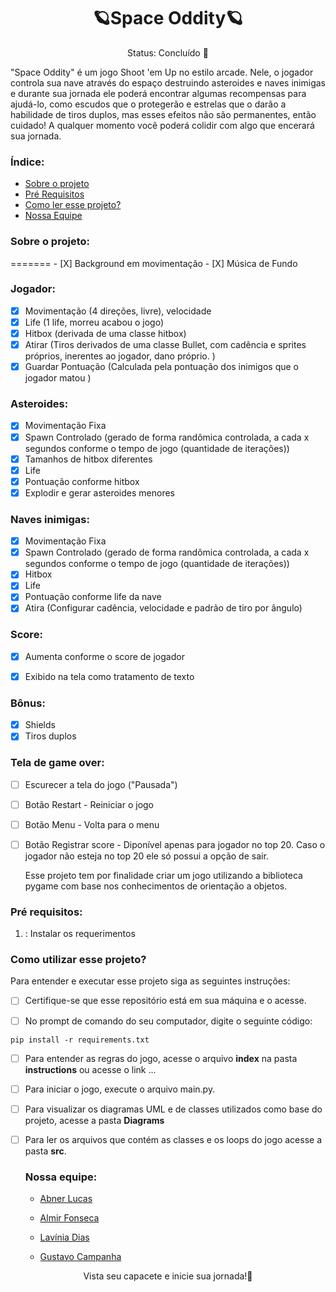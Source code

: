<h1 align="center" >🪐Space Oddity🪐</h1>
<p align="center">  Status: Concluído 🚀</p>

<p>"Space Oddity" é um jogo Shoot 'em Up no estilo arcade. Nele, o jogador controla sua nave através do espaço destruindo asteroides e naves inimigas e durante sua jornada ele poderá encontrar algumas recompensas para ajudá-lo, como escudos que o protegerão e estrelas que o darão a habilidade de tiros duplos, mas esses efeitos não são permanentes, então cuidado! A qualquer momento você poderá colidir com algo que encerará sua jornada.</p>

<h3>Índice:</h3>

   * [Sobre o projeto](#sobre)
   * [Pré Requisitos](#pre-requisitos)
   * [Como ler esse projeto?](#como-ler)
   * [Nossa Equipe](#equipe)




<h3 id=sobre>Sobre o projeto:</h3>
=======
- [X] Background em movimentação
- [X] Música de Fundo

<h3>Jogador:</h3>

- [X] Movimentação (4 direções, livre), velocidade
- [X] Life (1 life, morreu acabou o jogo)
- [X] Hitbox (derivada de uma classe hitbox)
- [X] Atirar (Tiros derivados de uma classe Bullet, com cadência e sprites próprios, inerentes ao jogador, dano próprio.
)
- [X] Guardar Pontuação (Calculada pela pontuação dos inimigos que o jogador matou
)

<h3>Asteroides:</h3>

- [X] Movimentação Fixa
- [X] Spawn Controlado (gerado de forma randômica controlada, a cada x segundos conforme o tempo de jogo (quantidade de iterações))
- [X] Tamanhos de hitbox diferentes
- [X] Life
- [X] Pontuação conforme hitbox
- [X] Explodir e gerar asteroides menores

<h3>Naves inimigas:</h3>

- [X] Movimentação Fixa
- [X] Spawn Controlado (gerado de forma randômica controlada, a cada x segundos conforme o tempo de jogo (quantidade de iterações))
- [X] Hitbox
- [X] Life
- [X] Pontuação conforme life da nave
- [X] Atira (Configurar cadência, velocidade e padrão de tiro por ângulo)

<h3>Score:</h3>

- [X] Aumenta conforme o score de jogador
- [X] Exibido na tela como tratamento de texto 


<h3>Bônus:</h3>

- [X] Shields
- [X] Tiros duplos

<h3>Tela de game over:</h3>

- [ ] Escurecer a tela do jogo ("Pausada")
- [ ] Botão Restart - Reiniciar o jogo
- [ ] Botão Menu - Volta para o menu
- [ ] Botão Registrar score - Diponível apenas para jogador no top 20. Caso o jogador não esteja no top 20 ele só possui a opção de sair.

  Esse projeto tem por finalidade criar um jogo utilizando a biblioteca pygame com base nos conhecimentos de orientação a objetos.

<h3 id=pre-requisitos>Pré requisitos:</h3>

1. : Instalar os requerimentos
  

<h3 id=como-ler>Como utilizar esse projeto?</h3>
Para entender e executar esse projeto siga as seguintes instruções:
 
- [ ] Certifique-se que esse repositório está em sua máquina e o acesse.


- [ ] No prompt de comando do seu computador, digite o seguinte código:

```
pip install -r requirements.txt
```

- [ ] Para entender as regras do jogo, acesse o arquivo <b>index</b> na pasta <b>instructions</b> ou acesse o link ...
- [ ] Para iniciar o jogo, execute o arquivo main.py.
- [ ] Para visualizar os diagramas UML e de classes utilizados como base do projeto, acesse a pasta <b>Diagrams</b>
- [ ] Para ler os arquivos que contém as classes e os loops do jogo acesse a pasta <b>src</b>.
  
  
  <h3 id=equipe>Nossa equipe:</h3>
  
  * [Abner Lucas](https://github.com/AbPCV)
  
  * [Almir Fonseca](https://github.com/AlmirFonseca)
  
  * [Lavínia Dias](https://github.com/LaviniaSD)
   
  * [Gustavo Campanha](https://github.com/GustavoCampanha)
    
  
  
<p align="center"> Vista seu capacete e inicie sua jornada!🚀</p>
